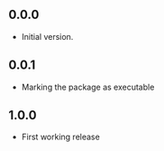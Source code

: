 ## 0.0.0

- Initial version.

## 0.0.1

- Marking the package as executable

## 1.0.0

- First working release
